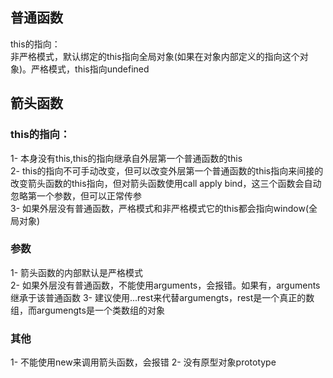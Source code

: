 ## 普通函数
this的指向：  
非严格模式，默认绑定的this指向全局对象(如果在对象内部定义的指向这个对象)。严格模式，this指向undefined  



## 箭头函数
### this的指向：  
1- 本身没有this,this的指向继承自外层第一个普通函数的this  
2- this的指向不可手动改变，但可以改变外层第一个普通函数的this指向来间接的改变箭头函数的this指向，但对箭头函数使用call apply bind，这三个函数会自动忽略第一个参数，但可以正常传参  
3- 如果外层没有普通函数，严格模式和非严格模式它的this都会指向window(全局对象)  
### 参数  
1- 箭头函数的内部默认是严格模式  
2- 如果外层没有普通函数，不能使用arguments，会报错。如果有，arguments继承于该普通函数
3- 建议使用...rest来代替argumengts，rest是一个真正的数组，而argumengts是一个类数组的对象

### 其他
1- 不能使用new来调用箭头函数，会报错
2- 没有原型对象prototype

